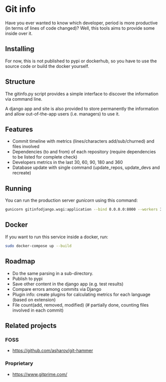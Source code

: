 # Git info

Have you ever wanted to know which developer, period is more productive (in terms of lines of code changed)? Well, this tools aims to provide some inside over it.

## Installing

For now, this is not published to pypi or dockerhub, so you have to use the source code or build the docker yourself.

## Structure
The gitinfo.py script provides a simple interface to discover the information via command line.

A django app and site is also provided to store permanently the information and allow out-of-the-app users (i.e. managers) to use it.

## Features

 - Commit timeline with metrics (lines/characters add/sub/churned) and files involved
 - Dependencies (to and from) of each repository (require dependencies to be listed for complete check)
 - Developers metrics in the last 30, 60, 90, 180 and 360
 - Database update with single command (update\_repos, update\_devs and recreate)

## Running

You can run the production server *gunicorn* using this command:

```bash
gunicorn gitinfodjango.wsgi:application --bind 0.0.0.0:8000 --workers 3
```
 
## Docker 

If you want to run this service inside a docker, run:
```bash
sudo docker-compose up --build
```

## Roadmap

- Do the same parsing in a sub-directory.
- Publish to pypi
- Save other content in the django app (e.g. test results)
- Compare errors among commits via Django
- Plugin info: create plugins for calculating metrics for each language (based on extension)
- File count(add, removed, modified) (# partially done, counting files involved in each commit)

## Related projects
### FOSS
- https://github.com/asharov/git-hammer
### Proprietary
- https://www.gitprime.com/
